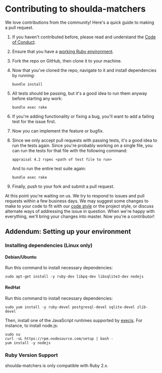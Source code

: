 # Contributing to shoulda-matchers

We love contributions from the community! Here's a quick guide to making a pull
request.

1. If you haven't contributed before, please read and understand the [Code of
   Conduct].

1. Ensure that you have a [working Ruby environment].

1. Fork the repo on GitHub, then clone it to your machine.

1. Now that you've cloned the repo, navigate to it and install dependencies by
   running:

   ```
   bundle install
   ```

1. All tests should be passing, but it's a good idea to run them anyway
   before starting any work:
   
   ```
   bundle exec rake
   ```

1. If you're adding functionality or fixing a bug, you'll want to add a
   failing test for the issue first.

1. Now you can implement the feature or bugfix.

1. Since we only accept pull requests with passing tests, it's a good idea to
   run the tests again. Since you're probably working on a single file, you can
   run the tests for that file with the following command:

   ```
   appraisal 4.2 rspec <path of test file to run>
   ```

   And to run the entire test suite again:
   
   ```
   bundle exec rake
   ```

1. Finally, push to your fork and submit a pull request.

At this point you're waiting on us. We try to respond to issues and pull
requests within a few business days. We may suggest some changes to make to your
code to fit with our [code style] or the project style, or discuss alternate
ways of addressing the issue in question. When we're happy with everything,
we'll bring your changes into master. Now you're a contributor!

## Addendum: Setting up your environment

### Installing dependencies (Linux only)

#### Debian/Ubuntu

Run this command to install necessary dependencies:

```
sudo apt-get install -y ruby-dev libpq-dev libsqlite3-dev nodejs
```

#### RedHat

Run this command to install necessary dependencies:

```
sudo yum install -y ruby-devel postgresql-devel sqlite-devel zlib-devel
```

Then, install one of the JavaScript runtimes supported by [execjs]. For
instance, to install node.js:

```
sudo su
curl -sL https://rpm.nodesource.com/setup | bash -
yum install -y nodejs
```

### Ruby Version Support

shoulda-matchers is only compatible with Ruby 2.x. 

[working Ruby environment]: #addendum-setting-up-your-environment
[Code of Conduct]: https://thoughtbot.com/open-source-code-of-conduct
[code style]: https://github.com/thoughtbot/guides/tree/master/style
[execjs]: https://github.com/sstephenson/execjs
[install rvm]: https://rvm.io/rvm/install
